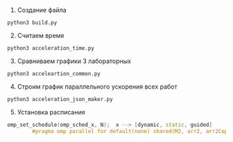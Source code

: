 1. Создание файла
```shell
python3 build.py
```

2. Считаем время 
```shell
python3 acceleration_time.py
```

3. Сравниваем графики 3 лабораторных
```shell
python3 acceleartion_common.py
```

4. Строим график параллельного ускорения всех работ
```shell
python3 acceleration_json_maker.py
```

5. Установка расписания
```cpp
omp_set_schedule(omp_sched_x, N);  x --> [dynamic, static, guided]
        #pragma omp parallel for default(none) shared(M2, arr2, arr2Coppy, A, seed) schedule(dynamic, N) firstprivate(N)
```
